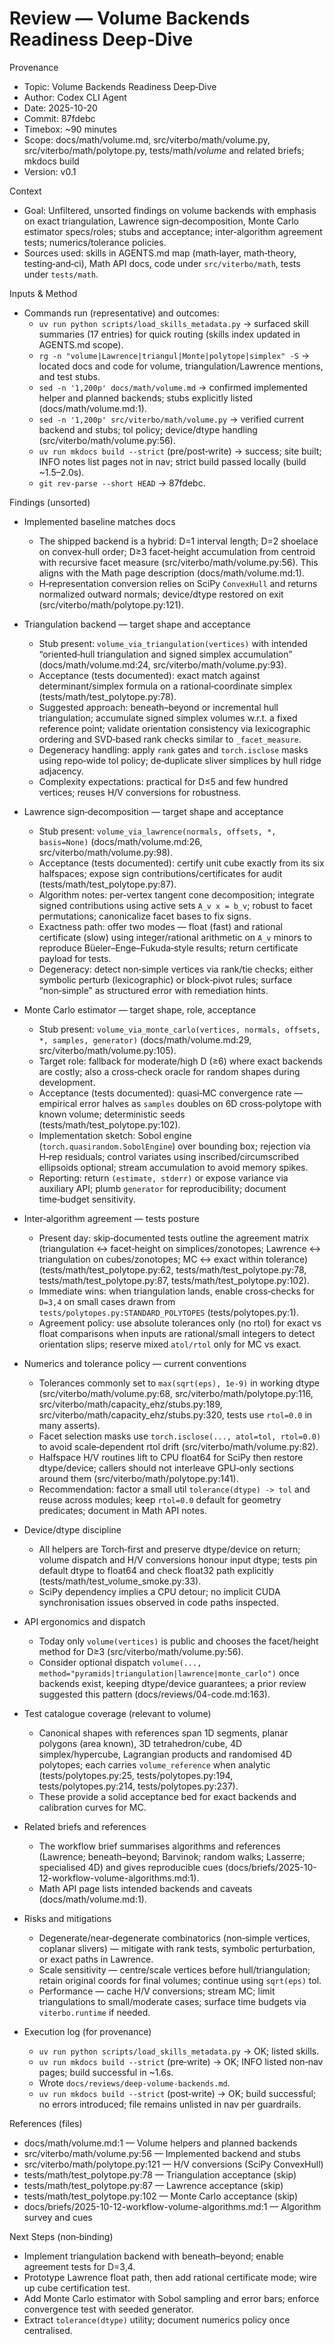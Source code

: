 # Review — Volume Backends Readiness Deep‑Dive

Provenance
- Topic: Volume Backends Readiness Deep‑Dive
- Author: Codex CLI Agent
- Date: 2025-10-20
- Commit: 87fdebc
- Timebox: ~90 minutes
- Scope: docs/math/volume.md, src/viterbo/math/volume.py, src/viterbo/math/polytope.py, tests/math/*volume* and related briefs; mkdocs build
- Version: v0.1

Context
- Goal: Unfiltered, unsorted findings on volume backends with emphasis on exact triangulation, Lawrence sign‑decomposition, Monte Carlo estimator specs/roles; stubs and acceptance; inter‑algorithm agreement tests; numerics/tolerance policies.
- Sources used: skills in AGENTS.md map (math‑layer, math‑theory, testing‑and‑ci), Math API docs, code under `src/viterbo/math`, tests under `tests/math`.

Inputs & Method
- Commands run (representative) and outcomes:
  - `uv run python scripts/load_skills_metadata.py` → surfaced skill summaries (17 entries) for quick routing (skills index updated in AGENTS.md scope).
  - `rg -n "volume|Lawrence|triangul|Monte|polytope|simplex" -S` → located docs and code for volume, triangulation/Lawrence mentions, and test stubs.
  - `sed -n '1,200p' docs/math/volume.md` → confirmed implemented helper and planned backends; stubs explicitly listed (docs/math/volume.md:1).
  - `sed -n '1,200p' src/viterbo/math/volume.py` → verified current backend and stubs; tol policy; device/dtype handling (src/viterbo/math/volume.py:56).
  - `uv run mkdocs build --strict` (pre/post‑write) → success; site built; INFO notes list pages not in nav; strict build passed locally (build ~1.5–2.0s).
  - `git rev-parse --short HEAD` → 87fdebc.

Findings (unsorted)
- Implemented baseline matches docs
  - The shipped backend is a hybrid: D=1 interval length; D=2 shoelace on convex‑hull order; D≥3 facet‑height accumulation from centroid with recursive facet measure (src/viterbo/math/volume.py:56). This aligns with the Math page description (docs/math/volume.md:1).
  - H‑representation conversion relies on SciPy `ConvexHull` and returns normalized outward normals; device/dtype restored on exit (src/viterbo/math/polytope.py:121).

- Triangulation backend — target shape and acceptance
  - Stub present: `volume_via_triangulation(vertices)` with intended “oriented‑hull triangulation and signed simplex accumulation” (docs/math/volume.md:24, src/viterbo/math/volume.py:93).
  - Acceptance (tests documented): exact match against determinant/simplex formula on a rational‑coordinate simplex (tests/math/test_polytope.py:78).
  - Suggested approach: beneath–beyond or incremental hull triangulation; accumulate signed simplex volumes w.r.t. a fixed reference point; validate orientation consistency via lexicographic ordering and SVD‑based rank checks similar to `_facet_measure`.
  - Degeneracy handling: apply `rank` gates and `torch.isclose` masks using repo‑wide tol policy; de‑duplicate sliver simplices by hull ridge adjacency.
  - Complexity expectations: practical for D≤5 and few hundred vertices; reuses H/V conversions for robustness.

- Lawrence sign‑decomposition — target shape and acceptance
  - Stub present: `volume_via_lawrence(normals, offsets, *, basis=None)` (docs/math/volume.md:26, src/viterbo/math/volume.py:98).
  - Acceptance (tests documented): certify unit cube exactly from its six halfspaces; expose sign contributions/certificates for audit (tests/math/test_polytope.py:87).
  - Algorithm notes: per‑vertex tangent cone decomposition; integrate signed contributions using active sets `A_v x = b_v`; robust to facet permutations; canonicalize facet bases to fix signs.
  - Exactness path: offer two modes — float (fast) and rational certificate (slow) using integer/rational arithmetic on `A_v` minors to reproduce Büeler–Enge–Fukuda‑style results; return certificate payload for tests.
  - Degeneracy: detect non‑simple vertices via rank/tie checks; either symbolic perturb (lexicographic) or block‑pivot rules; surface “non‑simple” as structured error with remediation hints.

- Monte Carlo estimator — target shape, role, acceptance
  - Stub present: `volume_via_monte_carlo(vertices, normals, offsets, *, samples, generator)` (docs/math/volume.md:29, src/viterbo/math/volume.py:105).
  - Target role: fallback for moderate/high D (≥6) where exact backends are costly; also a cross‑check oracle for random shapes during development.
  - Acceptance (tests documented): quasi‑MC convergence rate — empirical error halves as `samples` doubles on 6D cross‑polytope with known volume; deterministic seeds (tests/math/test_polytope.py:102).
  - Implementation sketch: Sobol engine (`torch.quasirandom.SobolEngine`) over bounding box; rejection via H‑rep residuals; control variates using inscribed/circumscribed ellipsoids optional; stream accumulation to avoid memory spikes.
  - Reporting: return `(estimate, stderr)` or expose variance via auxiliary API; plumb `generator` for reproducibility; document time‑budget sensitivity.

- Inter‑algorithm agreement — tests posture
  - Present day: skip‑documented tests outline the agreement matrix (triangulation ↔ facet‑height on simplices/zonotopes; Lawrence ↔ triangulation on cubes/zonotopes; MC ↔ exact within tolerance) (tests/math/test_polytope.py:62, tests/math/test_polytope.py:78, tests/math/test_polytope.py:87, tests/math/test_polytope.py:102).
  - Immediate wins: when triangulation lands, enable cross‑checks for `D=3,4` on small cases drawn from `tests/polytopes.py:STANDARD_POLYTOPES` (tests/polytopes.py:1).
  - Agreement policy: use absolute tolerances only (no rtol) for exact vs float comparisons when inputs are rational/small integers to detect orientation slips; reserve mixed `atol/rtol` only for MC vs exact.

- Numerics and tolerance policy — current conventions
  - Tolerances commonly set to `max(sqrt(eps), 1e-9)` in working dtype (src/viterbo/math/volume.py:68, src/viterbo/math/polytope.py:116, src/viterbo/math/capacity_ehz/stubs.py:189, src/viterbo/math/capacity_ehz/stubs.py:320, tests use `rtol=0.0` in many asserts).
  - Facet selection masks use `torch.isclose(..., atol=tol, rtol=0.0)` to avoid scale‑dependent rtol drift (src/viterbo/math/volume.py:82).
  - Halfspace H/V routines lift to CPU float64 for SciPy then restore dtype/device; callers should not interleave GPU‑only sections around them (src/viterbo/math/polytope.py:141).
  - Recommendation: factor a small util `tolerance(dtype) -> tol` and reuse across modules; keep `rtol=0.0` default for geometry predicates; document in Math API notes.

- Device/dtype discipline
  - All helpers are Torch‑first and preserve dtype/device on return; volume dispatch and H/V conversions honour input dtype; tests pin default dtype to float64 and check float32 path explicitly (tests/math/test_volume_smoke.py:33).
  - SciPy dependency implies a CPU detour; no implicit CUDA synchronisation issues observed in code paths inspected.

- API ergonomics and dispatch
  - Today only `volume(vertices)` is public and chooses the facet/height method for D≥3 (src/viterbo/math/volume.py:56).
  - Consider optional dispatch `volume(..., method="pyramids|triangulation|lawrence|monte_carlo")` once backends exist, keeping dtype/device guarantees; a prior review suggested this pattern (docs/reviews/04-code.md:163).

- Test catalogue coverage (relevant to volume)
  - Canonical shapes with references span 1D segments, planar polygons (area known), 3D tetrahedron/cube, 4D simplex/hypercube, Lagrangian products and randomised 4D polytopes; each carries `volume_reference` when analytic (tests/polytopes.py:25, tests/polytopes.py:194, tests/polytopes.py:214, tests/polytopes.py:237).
  - These provide a solid acceptance bed for exact backends and calibration curves for MC.

- Related briefs and references
  - The workflow brief summarises algorithms and references (Lawrence; beneath–beyond; Barvinok; random walks; Lasserre; specialised 4D) and gives reproducible cues (docs/briefs/2025-10-12-workflow-volume-algorithms.md:1).
  - Math API page lists intended backends and caveats (docs/math/volume.md:1).

- Risks and mitigations
  - Degenerate/near‑degenerate combinatorics (non‑simple vertices, coplanar slivers) — mitigate with rank tests, symbolic perturbation, or exact paths in Lawrence.
  - Scale sensitivity — centre/scale vertices before hull/triangulation; retain original coords for final volumes; continue using `sqrt(eps)` tol.
  - Performance — cache H/V conversions; stream MC; limit triangulations to small/moderate cases; surface time budgets via `viterbo.runtime` if needed.

- Execution log (for provenance)
  - `uv run python scripts/load_skills_metadata.py` → OK; listed skills.
  - `uv run mkdocs build --strict` (pre‑write) → OK; INFO listed non‑nav pages; build successful in ~1.6s.
  - Wrote `docs/reviews/deep-volume-backends.md`.
  - `uv run mkdocs build --strict` (post‑write) → OK; build successful; no errors introduced; file remains unlisted in nav per guardrails.

References (files)
- docs/math/volume.md:1 — Volume helpers and planned backends
- src/viterbo/math/volume.py:56 — Implemented backend and stubs
- src/viterbo/math/polytope.py:121 — H/V conversions (SciPy ConvexHull)
- tests/math/test_polytope.py:78 — Triangulation acceptance (skip)
- tests/math/test_polytope.py:87 — Lawrence acceptance (skip)
- tests/math/test_polytope.py:102 — Monte Carlo acceptance (skip)
- docs/briefs/2025-10-12-workflow-volume-algorithms.md:1 — Algorithm survey and cues

Next Steps (non‑binding)
- Implement triangulation backend with beneath–beyond; enable agreement tests for D=3,4.
- Prototype Lawrence float path, then add rational certificate mode; wire up cube certification test.
- Add Monte Carlo estimator with Sobol sampling and error bars; enforce convergence test with seeded generator.
- Extract `tolerance(dtype)` utility; document numerics policy once centralised.
